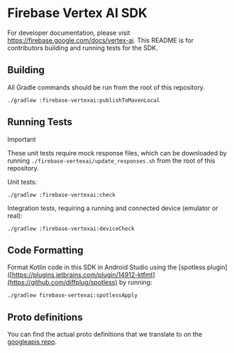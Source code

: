 # Firebase Vertex AI SDK

For developer documentation, please visit https://firebase.google.com/docs/vertex-ai.
This README is for contributors building and running tests for the SDK.

## Building

All Gradle commands should be run from the root of this repository.

`./gradlew :firebase-vertexai:publishToMavenLocal`

## Running Tests

> [!IMPORTANT]
> These unit tests require mock response files, which can be downloaded by running
`./firebase-vertexai/update_responses.sh` from the root of this repository.

Unit tests:

`./gradlew :firebase-vertexai:check`

Integration tests, requiring a running and connected device (emulator or real):

`./gradlew :firebase-vertexai:deviceCheck`

## Code Formatting

Format Kotlin code in this SDK in Android Studio using
the [spotless plugin]([https://plugins.jetbrains.com/plugin/14912-ktfmt](https://github.com/diffplug/spotless)
by running:

`./gradlew firebase-vertexai:spotlessApply`

## Proto definitions

You can find the actual proto definitions that we translate to on the
[googleapis repo](https://github.com/googleapis/googleapis/tree/master/google/ai/generativelanguage).
